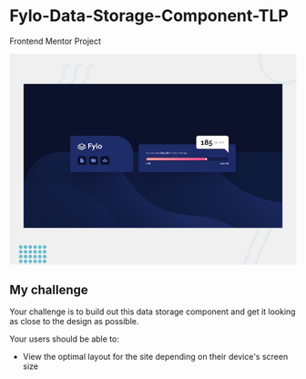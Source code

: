 # Fylo-Data-Storage-Component-TLP
Frontend Mentor Project

![Design preview for the Fylo data storage component coding challenge](./design/desktop-preview.jpg)


## My challenge

Your challenge is to build out this data storage component and get it looking as close to the design as possible.

Your users should be able to:

- View the optimal layout for the site depending on their device's screen size